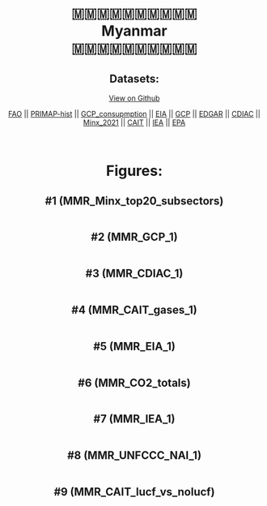
<center>
<h1 align="center">
🇲🇲🇲🇲🇲🇲🇲🇲🇲🇲
<br>
Myanmar
<br>
🇲🇲🇲🇲🇲🇲🇲🇲🇲🇲
</h1>
<h2>Datasets:</h2>
<p><a href="https://github.com/dquintani/GreenhouseData/tree/master/country_data/MMR_Myanmar/data">View on Github</a>
<br></p><p><a href="data/MMR_FAO.csv">FAO</a> || <a href="data/MMR_PRIMAP-hist.csv">PRIMAP-hist</a> || <a href="data/MMR_GCP_consupmption.csv">GCP_consupmption</a> || <a href="data/MMR_EIA.csv">EIA</a> || <a href="data/MMR_GCP.csv">GCP</a> || <a href="data/MMR_EDGAR.csv">EDGAR</a> || <a href="data/MMR_CDIAC.csv">CDIAC</a> || <a href="data/MMR_Minx_2021.csv">Minx_2021</a> || <a href="data/MMR_CAIT.csv">CAIT</a> || <a href="data/MMR_IEA.csv">IEA</a> || <a href="data/MMR_EPA.csv">EPA</a></p><p><br></p>
<h1>Figures:</h1><h2>#1 (MMR_Minx_top20_subsectors)</h2>
<p><img alt="" src="figures/MMR_Minx_top20_subsectors.png" /></p><h2>#2 (MMR_GCP_1)</h2>
<p><img alt="" src="figures/MMR_GCP_1.png" /></p><h2>#3 (MMR_CDIAC_1)</h2>
<p><img alt="" src="figures/MMR_CDIAC_1.png" /></p><h2>#4 (MMR_CAIT_gases_1)</h2>
<p><img alt="" src="figures/MMR_CAIT_gases_1.png" /></p><h2>#5 (MMR_EIA_1)</h2>
<p><img alt="" src="figures/MMR_EIA_1.png" /></p><h2>#6 (MMR_CO2_totals)</h2>
<p><img alt="" src="figures/MMR_CO2_totals.png" /></p><h2>#7 (MMR_IEA_1)</h2>
<p><img alt="" src="figures/MMR_IEA_1.png" /></p><h2>#8 (MMR_UNFCCC_NAI_1)</h2>
<p><img alt="" src="figures/MMR_UNFCCC_NAI_1.png" /></p><h2>#9 (MMR_CAIT_lucf_vs_nolucf)</h2>
<p><img alt="" src="figures/MMR_CAIT_lucf_vs_nolucf.png" /></p>
